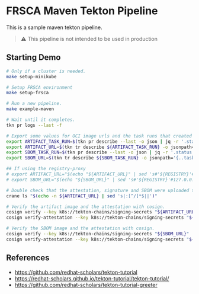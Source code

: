 # FRSCA Maven Tekton Pipeline

This is a sample maven tekton pipeline.

> :warning: This pipeline is not intended to be used in production

## Starting Demo

```bash
# Only if a cluster is needed.
make setup-minikube

# Setup FRSCA environment
make setup-frsca

# Run a new pipeline.
make example-maven

# Wait until it completes.
tkn pr logs --last -f

# Export some values for OCI image urls and the task runs that created them
export ARTIFACT_TASK_RUN=$(tkn pr describe --last -o json | jq -r '.status.taskRuns | keys[] | select(match("upload-artifact$"))' | tr -d '[:space:]')
export ARTIFACT_URL=$(tkn tr describe ${ARTIFACT_TASK_RUN} -o jsonpath='{..taskResults}' | jq -r '.[] | select(.name | match("IMAGE_URL$")) | .value')
export SBOM_TASK_RUN=$(tkn pr describe --last -o json | jq -r '.status.taskRuns | keys[] | select(match("attach-sbom$"))' | tr -d '[:space:]')
export SBOM_URL=$(tkn tr describe ${SBOM_TASK_RUN} -o jsonpath='{..taskResults}' | jq -r '.[] | select(.name | match("IMAGE_URL$")) | .value')

## If using the registry-proxy
# export ARTIFACT_URL="$(echo "${ARTIFACT_URL}" | sed 's#'${REGISTRY}'#127.0.0.1:5000#')"
# export SBOM_URL="$(echo "${SBOM_URL}" | sed 's#'${REGISTRY}'#127.0.0.1:5000#')"

# Double check that the attestation, signature and SBOM were uploaded to the OCI.
crane ls "$(echo -n ${ARTIFACT_URL} | sed 's|:[^/]*$||')"

# Verify the artifact image and the attestation with cosign.
cosign verify --key k8s://tekton-chains/signing-secrets "${ARTIFACT_URL}"
cosign verify-attestation --key k8s://tekton-chains/signing-secrets "${ARTIFACT_URL}"

# Verify the SBOM image and the attestation with cosign.
cosign verify --key k8s://tekton-chains/signing-secrets "${SBOM_URL}"
cosign verify-attestation --key k8s://tekton-chains/signing-secrets "${SBOM_URL}"
```

## References

- <https://github.com/redhat-scholars/tekton-tutorial>
- <https://redhat-scholars.github.io/tekton-tutorial/tekton-tutorial/>
- <https://github.com/redhat-scholars/tekton-tutorial-greeter>
